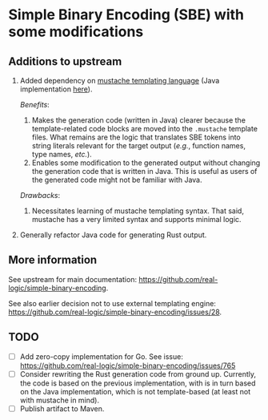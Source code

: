 # Simple Binary Encoding (SBE) with some modifications

## Additions to upstream

1. Added dependency on [mustache templating language](mustache) (Java implementation [here](mustache-java)).

   _Benefits_:
    1. Makes the generation code (written in Java) clearer because the template-related code blocks are moved into
       the `.mustache` template files. What remains are the logic that translates SBE tokens into string literals
       relevant for the target output (_e.g._, function names, type names, _etc._).
    2. Enables some modification to the generated output without changing the generation code that is written in Java.
       This is useful as users of the generated code might not be familiar with Java.

   _Drawbacks_:
    1. Necessitates learning of mustache templating syntax. That said, mustache has a very limited syntax and supports
       minimal logic.

[mustache]: https://mustache.github.io/
[mustache-java]: https://github.com/spullara/mustache.java

2. Generally refactor Java code for generating Rust output.

## More information

See upstream for main documentation: https://github.com/real-logic/simple-binary-encoding.

See also earlier decision not to use external templating
engine: https://github.com/real-logic/simple-binary-encoding/issues/28.

## TODO

- [ ] Add zero-copy implementation for Go. See issue: https://github.com/real-logic/simple-binary-encoding/issues/765
- [ ] Consider rewriting the Rust generation code from ground up. Currently, the code is based on the previous
  implementation, with is in turn based on the Java implementation, which is not template-based (at least not with
  mustache in mind).
- [ ] Publish artifact to Maven.
